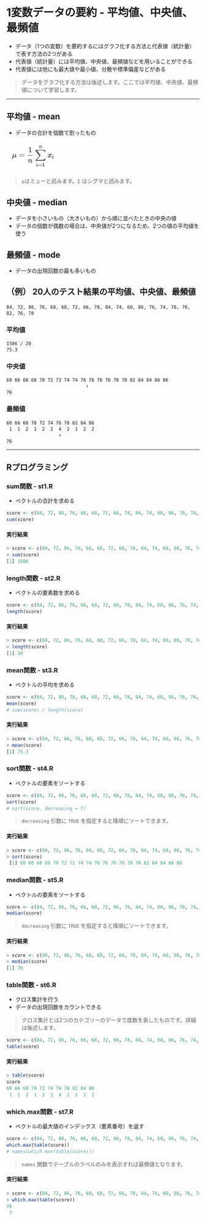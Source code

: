 # 1変数データの要約 - 平均値、中央値、最頻値

* データ（1つの変数）を要約するにはグラフ化する方法と代表値（統計量）で表す方法の2つがある
* 代表値（統計量）には平均値、中央値、最頻値などを用いることができる
* 代表値には他にも最大値や最小値、分散や標準偏差などがある

> データをグラフ化する方法は後述します。ここでは平均値、中央値、最頻値について学習します。

---

## 平均値 - mean

* データの合計を個数で割ったもの

<img src="img/101.png" width="140px">

> `μ`はミューと読みます。`Σ` はシグマと読みます。

## 中央値 - median

* データを小さいもの（大きいもの）から順に並べたときの中央の値
* データの個数が偶数の場合は、中央値が2つになるため、2つの値の平均値を使う

## 最頻値 - mode

* データの出現回数の最も多いもの


## （例） 20人のテスト結果の平均値、中央値、最頻値

``` 
84, 72, 86, 76, 68, 68, 72, 66, 78, 84, 74, 60, 86, 76, 74, 76, 70, 82, 76, 78
```

### 平均値

```
1506 / 20
75.3
```

### 中央値

```
60 66 68 68 70 72 72 74 74 76 76 76 76 78 78 82 84 84 86 86
                             ↑
76
```

### 最頻値

```
60 66 68 70 72 74 76 78 82 84 86 
 1  1  2  1  2  2  4  2  1  2  2 
                   ↑
76
```


---

## Rプログラミング

### sum関数 - st1.R

* ベクトルの合計を求める 

```r
score <- c(84, 72, 86, 76, 68, 68, 72, 66, 78, 84, 74, 60, 86, 76, 74, 76, 70, 82, 76, 78)
sum(score)
```

#### 実行結果

```r
> score <- c(84, 72, 86, 76, 68, 68, 72, 66, 78, 84, 74, 60, 86, 76, 74, 76, 70, 82, 76, 78)
> sum(score)
[1] 1506
```

### length関数 - st2.R

* ベクトルの要素数を求める 

```r
score <- c(84, 72, 86, 76, 68, 68, 72, 66, 78, 84, 74, 60, 86, 76, 74, 76, 70, 82, 76, 78)
length(score)
```

#### 実行結果

```r
> score <- c(84, 72, 86, 76, 68, 68, 72, 66, 78, 84, 74, 60, 86, 76, 74, 76, 70, 82, 76, 78)
> length(score)
[1] 20
```

### mean関数 - st3.R

* ベクトルの平均を求める 

```r
score <- c(84, 72, 86, 76, 68, 68, 72, 66, 78, 84, 74, 60, 86, 76, 74, 76, 70, 82, 76, 78)
mean(score)
# sum(score) / length(score)
```

#### 実行結果

```r
> score <- c(84, 72, 86, 76, 68, 68, 72, 66, 78, 84, 74, 60, 86, 76, 74, 76, 70, 82, 76, 78)
> mean(score)
[1] 75.3
```

### sort関数 - st4.R

* ベクトルの要素をソートする

```r
score <- c(84, 72, 86, 76, 68, 68, 72, 66, 78, 84, 74, 60, 86, 76, 74, 76, 70, 82, 76, 78)
sort(score)
# sort(score, decreasing = T)
```

> `decreasing` 引数に `TRUE` を指定すると降順にソートできます。

#### 実行結果

```r
> score <- c(84, 72, 86, 76, 68, 68, 72, 66, 78, 84, 74, 60, 86, 76, 74, 76, 70, 82, 76, 78)
> sort(score)
 [1] 60 66 68 68 70 72 72 74 74 76 76 76 76 78 78 82 84 84 86 86
```


### median関数 - st5.R

* ベクトルの要素をソートする

```r
score <- c(84, 72, 86, 76, 68, 68, 72, 66, 78, 84, 74, 60, 86, 76, 74, 76, 70, 82, 76, 78)
median(score)
```

> `decreasing` 引数に `TRUE` を指定すると降順にソートできます。

#### 実行結果

```r
> score <- c(84, 72, 86, 76, 68, 68, 72, 66, 78, 84, 74, 60, 86, 76, 74, 76, 70, 82, 76, 78)
> median(score)
[1] 76
```

### table関数 - st6.R

* クロス集計を行う
* データの出現回数をカウントできる

> クロス集計とは2つのカテゴリーのデータで度数を表したものです。詳細は後述します。

```r
score <- c(84, 72, 86, 76, 68, 68, 72, 66, 78, 84, 74, 60, 86, 76, 74, 76, 70, 82, 76, 78)
table(score)
```

#### 実行結果

```r
> table(score)
score
60 66 68 70 72 74 76 78 82 84 86 
 1  1  2  1  2  2  4  2  1  2  2 
 ```

### which.max関数 - st7.R

* ベクトルの最大値のインデックス（要素番号）を返す

```r
score <- c(84, 72, 86, 76, 68, 68, 72, 66, 78, 84, 74, 60, 86, 76, 74, 76, 70, 82, 76, 78)
which.max(table(score))
# names(which.max(table(score)))
```

> `names` 関数でテーブルのラベルのみを表示すれば最頻値となります。

#### 実行結果

```r
> score <- c(84, 72, 86, 76, 68, 68, 72, 66, 78, 84, 74, 60, 86, 76, 74, 76, 70, 82, 76, 78)
> which.max(table(score))
76 
 7 
```
